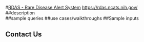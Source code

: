 #[RDAS - Rare Disease Alert System](https://rdas.ncats.nih.gov/)
https://rdas.ncats.nih.gov/
##description<br>
##sample queries
##use cases/walkthroughs
##Sample inputs
## Contact Us <a id="contact-us"></a>

